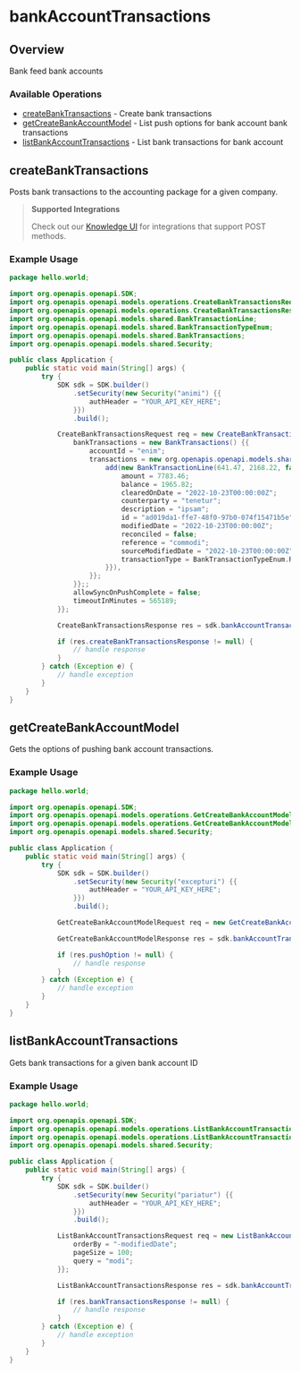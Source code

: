# bankAccountTransactions

## Overview

Bank feed bank accounts

### Available Operations

* [createBankTransactions](#createbanktransactions) - Create bank transactions
* [getCreateBankAccountModel](#getcreatebankaccountmodel) - List push options for bank account bank transactions
* [listBankAccountTransactions](#listbankaccounttransactions) - List bank transactions for bank account

## createBankTransactions

Posts bank transactions to the accounting package for a given company.

> **Supported Integrations**
> 
> Check out our [Knowledge UI](https://knowledge.codat.io/supported-features/accounting?view=tab-by-data-type&dataType=bankTransactions) for integrations that support POST methods.

### Example Usage

```java
package hello.world;

import org.openapis.openapi.SDK;
import org.openapis.openapi.models.operations.CreateBankTransactionsRequest;
import org.openapis.openapi.models.operations.CreateBankTransactionsResponse;
import org.openapis.openapi.models.shared.BankTransactionLine;
import org.openapis.openapi.models.shared.BankTransactionTypeEnum;
import org.openapis.openapi.models.shared.BankTransactions;
import org.openapis.openapi.models.shared.Security;

public class Application {
    public static void main(String[] args) {
        try {
            SDK sdk = SDK.builder()
                .setSecurity(new Security("animi") {{
                    authHeader = "YOUR_API_KEY_HERE";
                }})
                .build();

            CreateBankTransactionsRequest req = new CreateBankTransactionsRequest("8a210b68-6988-11ed-a1eb-0242ac120002", "8a210b68-6988-11ed-a1eb-0242ac120002", "2e9d2c44-f675-40ba-8049-353bfcb5e171") {{
                bankTransactions = new BankTransactions() {{
                    accountId = "enim";
                    transactions = new org.openapis.openapi.models.shared.BankTransactionLine[]{{
                        add(new BankTransactionLine(641.47, 2168.22, false, BankTransactionTypeEnum.PAYMENT) {{
                            amount = 7783.46;
                            balance = 1965.82;
                            clearedOnDate = "2022-10-23T00:00:00Z";
                            counterparty = "tenetur";
                            description = "ipsam";
                            id = "ad019da1-ffe7-48f0-97b0-074f15471b5e";
                            modifiedDate = "2022-10-23T00:00:00Z";
                            reconciled = false;
                            reference = "commodi";
                            sourceModifiedDate = "2022-10-23T00:00:00Z";
                            transactionType = BankTransactionTypeEnum.REPEAT_PMT;
                        }}),
                    }};
                }};;
                allowSyncOnPushComplete = false;
                timeoutInMinutes = 565189;
            }};            

            CreateBankTransactionsResponse res = sdk.bankAccountTransactions.createBankTransactions(req);

            if (res.createBankTransactionsResponse != null) {
                // handle response
            }
        } catch (Exception e) {
            // handle exception
        }
    }
}
```

## getCreateBankAccountModel

Gets the options of pushing bank account transactions.

### Example Usage

```java
package hello.world;

import org.openapis.openapi.SDK;
import org.openapis.openapi.models.operations.GetCreateBankAccountModelRequest;
import org.openapis.openapi.models.operations.GetCreateBankAccountModelResponse;
import org.openapis.openapi.models.shared.Security;

public class Application {
    public static void main(String[] args) {
        try {
            SDK sdk = SDK.builder()
                .setSecurity(new Security("excepturi") {{
                    authHeader = "YOUR_API_KEY_HERE";
                }})
                .build();

            GetCreateBankAccountModelRequest req = new GetCreateBankAccountModelRequest("8a210b68-6988-11ed-a1eb-0242ac120002", "8a210b68-6988-11ed-a1eb-0242ac120002", "2e9d2c44-f675-40ba-8049-353bfcb5e171");            

            GetCreateBankAccountModelResponse res = sdk.bankAccountTransactions.getCreateBankAccountModel(req);

            if (res.pushOption != null) {
                // handle response
            }
        } catch (Exception e) {
            // handle exception
        }
    }
}
```

## listBankAccountTransactions

Gets bank transactions for a given bank account ID

### Example Usage

```java
package hello.world;

import org.openapis.openapi.SDK;
import org.openapis.openapi.models.operations.ListBankAccountTransactionsRequest;
import org.openapis.openapi.models.operations.ListBankAccountTransactionsResponse;
import org.openapis.openapi.models.shared.Security;

public class Application {
    public static void main(String[] args) {
        try {
            SDK sdk = SDK.builder()
                .setSecurity(new Security("pariatur") {{
                    authHeader = "YOUR_API_KEY_HERE";
                }})
                .build();

            ListBankAccountTransactionsRequest req = new ListBankAccountTransactionsRequest("8a210b68-6988-11ed-a1eb-0242ac120002", "8a210b68-6988-11ed-a1eb-0242ac120002", "2e9d2c44-f675-40ba-8049-353bfcb5e171", 1) {{
                orderBy = "-modifiedDate";
                pageSize = 100;
                query = "modi";
            }};            

            ListBankAccountTransactionsResponse res = sdk.bankAccountTransactions.listBankAccountTransactions(req);

            if (res.bankTransactionsResponse != null) {
                // handle response
            }
        } catch (Exception e) {
            // handle exception
        }
    }
}
```
